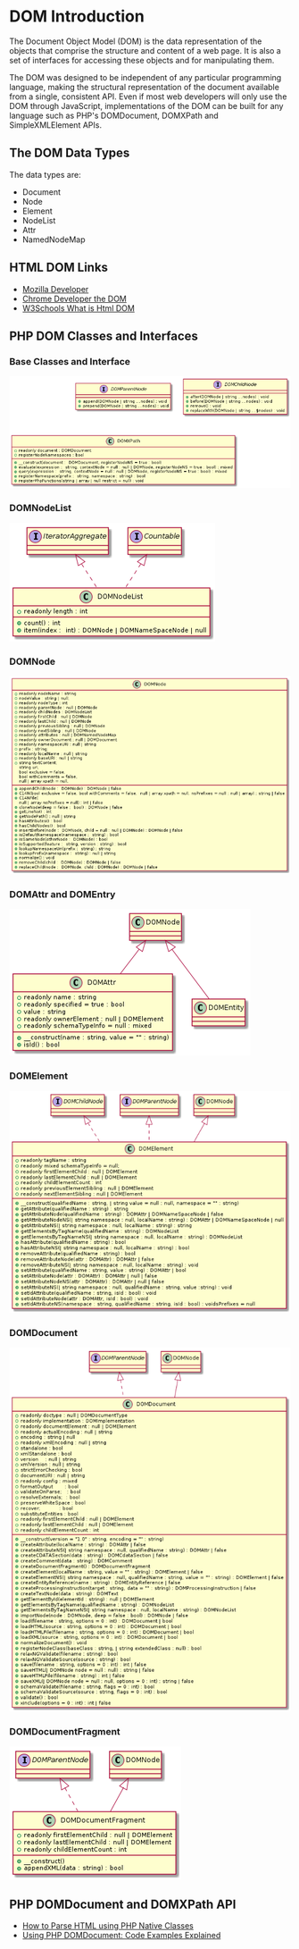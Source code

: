 # DOM Introduction

The Document Object Model (DOM) is the data representation of the objects that comprise the structure and content of a web page. It is also a set of
interfaces for accessing these objects and for manipulating them.

The DOM was designed to be independent of any particular programming language, making
the structural representation of the document available from a single, consistent API. Even if most web developers will only use the DOM through JavaScript,
implementations of the DOM can be built for any language such as PHP's DOMDocument, DOMXPath and SimpleXMLElement APIs.

## The DOM Data Types

The data types are:

* Document
* Node
* Element
* NodeList
* Attr
* NamedNodeMap

## HTML DOM Links

* [Mozilla Developer](https://developer.mozilla.org/en-US/docs/Web/API/Document_Object_Model)
* [Chrome Developer the DOM](https://developer.chrome.com/docs/devtools/dom/)
* [W3Schools What is Html DOM](https://www.w3schools.com/whatis/whatis_htmldom.asp)

## PHP DOM Classes and Interfaces

### Base Classes and Interface

![](/assets/images/base.png)

### DOMNodeList

![](/assets/images/nodelist.png)

### DOMNode 

![](/assets/images/node.png)

### DOMAttr and DOMEntry

![](/assets/images/attr-entry.png)
 
### DOMElement

![](/assets/images/element.png)
 
### DOMDocument

![](/assets/images/document.png)

### DOMDocumentFragment

![](/assets/images/docfragment.png)

## PHP DOMDocument and DOMXPath API

* [How to Parse HTML using PHP Native Classes](https://codingreflections.com/blog/php-parse-html)
* [Using PHP DOMDocument: Code Examples Explained](https://www.bitdegree.org/learn/php-domdocument)
